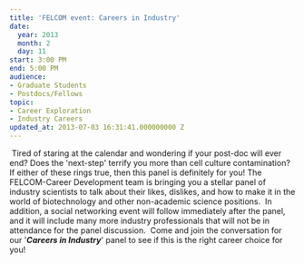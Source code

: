```yaml
---
title: 'FELCOM event: Careers in Industry'
date:
  year: 2013
  month: 2
  day: 11
start: 3:00 PM
end: 5:00 PM
audience:
- Graduate Students
- Postdocs/Fellows
topic:
- Career Exploration
- Industry Careers
updated_at: 2013-07-03 16:31:41.000000000 Z
---
```

 Tired of staring at the calendar and wondering if your post-doc will
ever end? Does the \'next-step\' terrify you more than cell culture
contamination? If either of these rings true, then this panel is
definitely for you! The FELCOM-Career Development team is bringing you a
stellar panel of industry scientists to talk about their likes,
dislikes, and how to make it in the world of biotechnology and other
non-academic science positions.  In addition, a social networking event
will follow immediately after the panel, and it will include many more
industry professionals that will not be in attendance for the panel
discussion.  Come and join the conversation for our \'***Careers in
Industry***\' panel to see if this is the right career choice for you!
